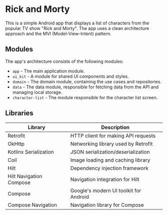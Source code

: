 # Rick and Morty
This is a simple Android app that displays a list of characters from the popular TV show "Rick and Morty". The app uses a clean architecture approach and the MVI (Model-View-Intent) pattern.

## Modules
The app's architecture consists of the following modules:
- `app` - The main application module.
- `ui_kit` - A module for shared UI components and styles.
- `domain` - The domain module, containing the use cases and repositories.
- `data` - The data module, responsible for fetching data from the API and managing local storage.
- `character-list` - The module responsible for the character list screen.

## Libraries
| Library | Description |
| --- | --- |
| Retrofit | HTTP client for making API requests |
| OkHttp | Networking library used by Retrofit |
| Kotlinx Serialization | JSON serialization/deserialization |
| Coil | Image loading and caching library |
| Hilt | Dependency injection framework |
| Hilt Navigation Compose | Navigation integration for Hilt |
| Compose | Google's modern UI toolkit for Android |
| Compose Navigation | Navigation library for Compose |
